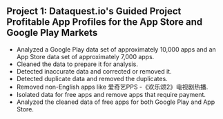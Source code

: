 ## Project 1: Dataquest.io's Guided Project Profitable App Profiles for the App Store and Google Play Markets

- Analyzed a Google Play data set of approximately 10,000 apps and an App Store data set of approximately 7,000 apps.
- Cleaned the data to prepare it for analysis.                                                                                               
- Detected inaccurate data and corrected or removed it.
- Detected duplicate data and removed the duplicates.
- Removed non-English apps like 爱奇艺PPS -《欢乐颂2》电视剧热播.  
- Isolated data for free apps and remove apps that require payment.
- Analyzed the cleaned data of free apps for both Google Play and App Store.
